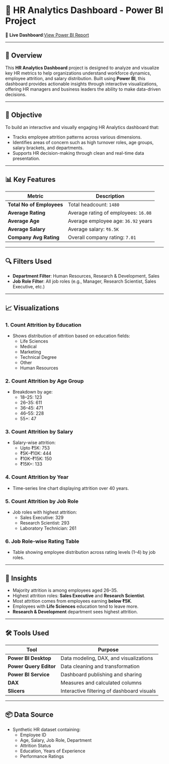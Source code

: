 # 💼 HR Analytics Dashboard - Power BI Project

🔗 **Live Dashboard**:[View Power BI Report](https://app.powerbi.com/view?r=eyJrIjoiMmEwZTNiN2ItNTA4YS00ODc3LThhM2ItOTlmYmI5ZGVmZWRhIiwidCI6ImM2NDk4YWJmLWUyOTYtNDkzNy04YzJhLTJmYTlhZDM3YzFjYSJ9)


---

## 📌 Overview

This **HR Analytics Dashboard** project is designed to analyze and visualize key HR metrics to help organizations understand workforce dynamics, employee attrition, and salary distribution. Built using **Power BI**, this dashboard provides actionable insights through interactive visualizations, offering HR managers and business leaders the ability to make data-driven decisions.

---

## 🎯 Objective

To build an interactive and visually engaging HR Analytics dashboard that:
- Tracks employee attrition patterns across various dimensions.
- Identifies areas of concern such as high turnover roles, age groups, salary brackets, and departments.
- Supports HR decision-making through clean and real-time data presentation.

---

## 📊 Key Features

| Metric                     | Description                          |
|---------------------------|--------------------------------------|
| **Total No of Employees** | Total headcount: `1480`              |
| **Average Rating**        | Average rating of employees: `16.08` |
| **Average Age**           | Average employee age: `36.92` years  |
| **Average Salary**        | Average salary: `₹6.5K`              |
| **Company Avg Rating**    | Overall company rating: `7.01`       |

---

## 🔍 Filters Used

- **Department Filter**: Human Resources, Research & Development, Sales
- **Job Role Filter**: All job roles (e.g., Manager, Research Scientist, Sales Executive, etc.)

---

## 📈 Visualizations

### 1. Count Attrition by Education
- Shows distribution of attrition based on education fields:
  - Life Sciences
  - Medical
  - Marketing
  - Technical Degree
  - Other
  - Human Resources

### 2. Count Attrition by Age Group
- Breakdown by age:
  - 18–25: 123
  - 26–35: 611
  - 36–45: 471
  - 46–55: 228
  - 55+: 47

### 3. Count Attrition by Salary
- Salary-wise attrition:
  - Upto ₹5K: 753
  - ₹5K–₹10K: 444
  - ₹10K–₹15K: 150
  - ₹15K+: 133

### 4. Count Attrition by Year
- Time-series line chart displaying attrition over 40 years.

### 5. Count Attrition by Job Role
- Job roles with highest attrition:
  - Sales Executive: 329
  - Research Scientist: 293
  - Laboratory Technician: 261

### 6. Job Role-wise Rating Table
- Table showing employee distribution across rating levels (1–4) by job roles.

---

## 🧠 Insights

- Majority attrition is among employees aged 26–35.
- Highest attrition roles: **Sales Executive** and **Research Scientist**.
- Most attrition comes from employees earning **below ₹5K**.
- Employees with **Life Sciences** education tend to leave more.
- **Research & Development** department sees highest attrition.

---

## 🛠️ Tools Used

| Tool               | Purpose                                     |
|--------------------|---------------------------------------------|
| **Power BI Desktop** | Data modeling, DAX, and visualizations      |
| **Power Query Editor** | Data cleaning and transformation         |
| **Power BI Service** | Dashboard publishing and sharing           |
| **DAX**             | Measures and calculated columns             |
| **Slicers**         | Interactive filtering of dashboard visuals  |

---

## 📦 Data Source

- Synthetic HR dataset containing:
  - Employee ID
  - Age, Salary, Job Role, Department
  - Attrition Status
  - Education, Years of Experience
  - Performance Ratings

